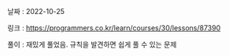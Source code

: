 날짜 : 2022-10-25

링크 : https://programmers.co.kr/learn/courses/30/lessons/87390

풀이 :
재밌게 풀었음. 규칙을 발견하면 쉽게 풀 수 있는 문제
